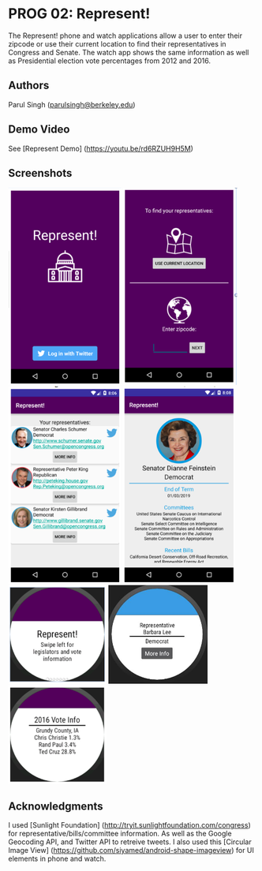 # PROG 02: Represent!

The Represent! phone and watch applications allow a user to enter their zipcode or use their current location to find their representatives in Congress and Senate. The watch app shows the same information as well as Presidential election vote percentages from 2012 and 2016. 

## Authors

Parul Singh ([parulsingh@berkeley.edu](mailto:parulsingh@berkeley.edu))

## Demo Video

See [Represent Demo] (https://youtu.be/rd6RZUH9H5M)

## Screenshots

<img src="screenshots/pic1.png" height="400" alt="Screenshot"/>
<img src="screenshots/pic2.png" height="400" alt="Screenshot"/>
<img src="screenshots/pic3.png" height="400" alt="Screenshot"/>
<img src="screenshots/pic4.png" height="400" alt="Screenshot"/>
<img src="screenshots/pic5.png" height="200" alt="Screenshot"/>
<img src="screenshots/pic6.jpg" height="200" alt="Screenshot"/>
<img src="screenshots/pic7.png" height="200" alt="Screenshot"/>

## Acknowledgments
I used [Sunlight Foundation] (http://tryit.sunlightfoundation.com/congress) for representative/bills/committee information.
As well as the Google Geocoding API, and Twitter API to retreive tweets. 
I also used this [Circular Image View] (https://github.com/siyamed/android-shape-imageview) for UI elements in phone and watch. 
